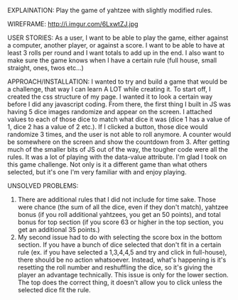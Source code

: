 EXPLAINATION:
Play the game of yahtzee with slightly modified rules.

WIREFRAME: http://i.imgur.com/6LxwtZJ.jpg

USER STORIES: As a user, I want to be able to play the game, either against a computer, another player, or against a score. I want to be able to have at least 3 rolls per round and I want totals to add up in the end. I also want to make sure the game knows when I have a certain rule (full house, small straight, ones, twos etc...)

APPROACH/INSTALLATION: I wanted to try and build a game that would be a challenge, that way I can learn A LOT while creating it. To start off, I created the css structure of my page. I wanted it to look a certain way before I did any javascript coding. From there, the first thing I built in JS was having 5 dice images randomize and appear on the screen. I attached values to each of those dice to match what dice it was (dice 1 has a value of 1, dice 2 has a value of 2 etc.). If I clicked a button, those dice would randomize 3 times, and the user is not able to roll anymore. A counter would be somewhere on the screen and show the countdown from 3. After getting much of the smaller bits of JS out of the way, the tougher code were all the rules. It was a lot of playing with the data-value attribute. I'm glad I took on this game challenge. Not only is it a different game than what others selected, but it's one I'm very familiar with and enjoy playing.

UNSOLVED PROBLEMS:
1) There are additional rules that I did not include for time sake. Those were chance (the sum of all the dice, even if they don't match), yahtzee bonus (if you roll additional yahtzees, you get an 50 points), and total bonus for top section (if you score 63 or higher in the top section, you get an additional 35 points.)
2) My second issue had to do with selecting the score box in the bottom section. If you have a bunch of dice selected that don't fit in a certain rule (ex. if you have selected a 1,3,4,4,5 and try and click in full-house), there should be no action whatsoever. Instead, what's happening is it's resetting the roll number and reshuffling the dice, so it's giving the player an advantage technically. This issue is only for the lower section. The top does the correct thing, it doesn't allow you to click unless the selected dice fit the rule.
